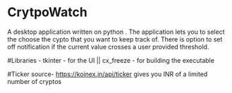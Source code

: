 # CrytpoWatch 
A desktop application written on python . 
The application lets you to select the choose the cypto that you want to keep track of.
There is option to set off notification if the current value crosses a user provided threshold.

#Libraries -
tkinter - for the UI ||
cx_freeze - for building the executable

#Ticker source- 
https://koinex.in/api/ticker gives you INR of a limited number of cryptos


